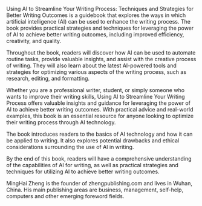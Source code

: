 
Using AI to Streamline Your Writing Process: Techniques and Strategies for Better Writing Outcomes is a guidebook that explores the ways in which artificial intelligence (AI) can be used to enhance the writing process. The book provides practical strategies and techniques for leveraging the power of AI to achieve better writing outcomes, including improved efficiency, creativity, and quality.

Throughout the book, readers will discover how AI can be used to automate routine tasks, provide valuable insights, and assist with the creative process of writing. They will also learn about the latest AI-powered tools and strategies for optimizing various aspects of the writing process, such as research, editing, and formatting.

Whether you are a professional writer, student, or simply someone who wants to improve their writing skills, Using AI to Streamline Your Writing Process offers valuable insights and guidance for leveraging the power of AI to achieve better writing outcomes. With practical advice and real-world examples, this book is an essential resource for anyone looking to optimize their writing process through AI technology.

The book introduces readers to the basics of AI technology and how it can be applied to writing. It also explores potential drawbacks and ethical considerations surrounding the use of AI in writing.

By the end of this book, readers will have a comprehensive understanding of the capabilities of AI for writing, as well as practical strategies and techniques for utilizing AI to achieve better writing outcomes.

MingHai Zheng is the founder of zhengpublishing.com and lives in Wuhan, China. His main publishing areas are business, management, self-help, computers and other emerging foreword fields.
